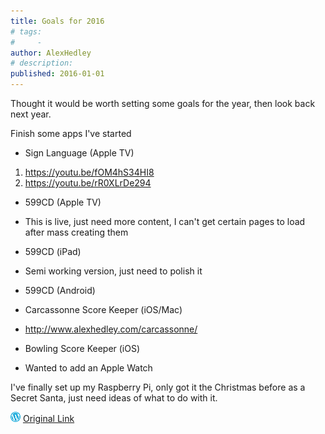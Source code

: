 ```yaml
---
title: Goals for 2016
# tags:
#     - 
author: AlexHedley
# description: 
published: 2016-01-01
---
```


Thought it would be worth setting some goals for the year, then look back next year.

Finish some apps I've started

- Sign Language (Apple TV)

1. https://youtu.be/fOM4hS34HI8
2. https://youtu.be/rR0XLrDe294

- 599CD (Apple TV)
- This is live, just need more content, I can't get certain pages to load after mass creating them
- 599CD (iPad)
- Semi working version, just need to polish it
- 599CD (Android)

- Carcassonne Score Keeper (iOS/Mac)
- http://www.alexhedley.com/carcassonne/

- Bowling Score Keeper (iOS)
- Wanted to add an Apple Watch

I've finally set up my Raspberry Pi, only got it the Christmas before as a Secret Santa, just need ideas of what to do with it.

![Wordpress](../images/wordpress.png "Wordpress") [Original Link](https://alexhedley.wordpress.com/2016/01/01/goals-for-2016/)
